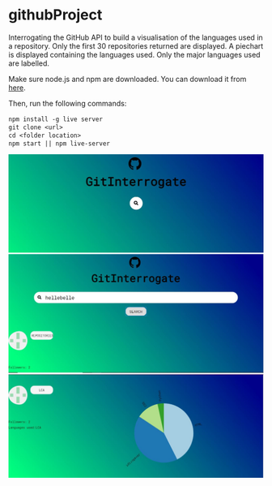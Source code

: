 # githubProject
Interrogating the GitHub API to build a visualisation of the languages used in a repository. Only the first 30 repositories returned are displayed. A piechart is displayed containing the languages used. Only the major languages used are labelled.

Make sure node.js and npm are downloaded. You can download it from [here](https://nodejs.org/en/download/).

Then, run the following commands:
```
npm install -g live server
git clone <url>
cd <folder location>
npm start || npm live-server
```
![Opening page](https://github.com/hellebelle/githubProject/blob/master/images/Capture.JPG)
!['Dispaying User info'](https://github.com/hellebelle/githubProject/blob/master/images/userdisplay.jpg)
!['Piechart being displayed'](https://github.com/hellebelle/githubProject/blob/master/images/piechart.JPG)
